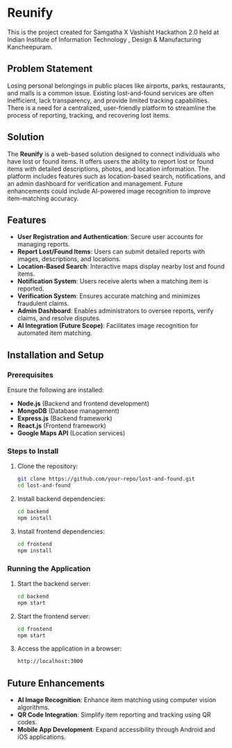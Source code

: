 # Reunify
This is the project created for Samgatha X Vashisht Hackathon 2.0 held at Indian Institute of Information Technology , Design &amp; Manufacturing Kancheepuram. 

## Problem Statement  
Losing personal belongings in public places like airports, parks, restaurants, and malls is a common issue. Existing lost-and-found services are often inefficient, lack transparency, and provide limited tracking capabilities. There is a need for a centralized, user-friendly platform to streamline the process of reporting, tracking, and recovering lost items.  

## Solution  
The **Reunify** is a web-based solution designed to connect individuals who have lost or found items. It offers users the ability to report lost or found items with detailed descriptions, photos, and location information. The platform includes features such as location-based search, notifications, and an admin dashboard for verification and management. Future enhancements could include AI-powered image recognition to improve item-matching accuracy.  

## Features  
- **User Registration and Authentication**: Secure user accounts for managing reports.  
- **Report Lost/Found Items**: Users can submit detailed reports with images, descriptions, and locations.  
- **Location-Based Search**: Interactive maps display nearby lost and found items.  
- **Notification System**: Users receive alerts when a matching item is reported.  
- **Verification System**: Ensures accurate matching and minimizes fraudulent claims.  
- **Admin Dashboard**: Enables administrators to oversee reports, verify claims, and resolve disputes.  
- **AI Integration (Future Scope)**: Facilitates image recognition for automated item matching.  

## Installation and Setup  

### Prerequisites  
Ensure the following are installed:  
- **Node.js** (Backend and frontend development)  
- **MongoDB** (Database management)  
- **Express.js** (Backend framework)  
- **React.js** (Frontend framework)  
- **Google Maps API** (Location services)  

### Steps to Install  
1. Clone the repository:  
    ```bash
    git clone https://github.com/your-repo/lost-and-found.git
    cd lost-and-found
    ```
2. Install backend dependencies:  
    ```bash
    cd backend
    npm install
    ```
3. Install frontend dependencies:  
    ```bash
    cd frontend
    npm install
    ```

### Running the Application  
1. Start the backend server:  
    ```bash
    cd backend
    npm start
    ```
2. Start the frontend server:  
    ```bash
    cd frontend
    npm start
    ```
3. Access the application in a browser:  
    ```bash
    http://localhost:3000
    ```

## Future Enhancements  
- **AI Image Recognition**: Enhance item matching using computer vision algorithms.  
- **QR Code Integration**: Simplify item reporting and tracking using QR codes.  
- **Mobile App Development**: Expand accessibility through Android and iOS applications.  



